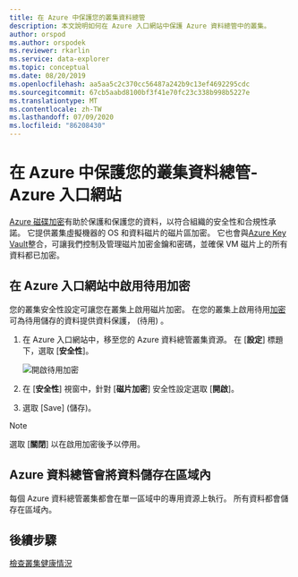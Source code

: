 ```yaml
---
title: 在 Azure 中保護您的叢集資料總管
description: 本文說明如何在 Azure 入口網站中保護 Azure 資料總管中的叢集。
author: orspod
ms.author: orspodek
ms.reviewer: rkarlin
ms.service: data-explorer
ms.topic: conceptual
ms.date: 08/20/2019
ms.openlocfilehash: aa5aa5c2c370cc56487a242b9c13ef4692295cdc
ms.sourcegitcommit: 67cb5aabd8100bf3f41e70fc23c338b998b5227e
ms.translationtype: MT
ms.contentlocale: zh-TW
ms.lasthandoff: 07/09/2020
ms.locfileid: "86208430"
---
```

# <a name="secure-your-cluster-in-azure-data-explorer---azure-portal"></a>在 Azure 中保護您的叢集資料總管-Azure 入口網站

[Azure 磁碟加密](/azure/security/azure-security-disk-encryption-overview)有助於保護和保護您的資料，以符合組織的安全性和合規性承諾。 它提供叢集虛擬機器的 OS 和資料磁片的磁片區加密。 它也會與[Azure Key Vault](/azure/key-vault/)整合，可讓我們控制及管理磁片加密金鑰和密碼，並確保 VM 磁片上的所有資料都已加密。 
  
## <a name="enable-encryption-at-rest-in-the-azure-portal"></a>在 Azure 入口網站中啟用待用加密
  
您的叢集安全性設定可讓您在叢集上啟用磁片加密。 在您的叢集上啟用待用[加密](/azure/security/fundamentals/encryption-atrest)可為待用儲存的資料提供資料保護， (待用) 。 

1. 在 Azure 入口網站中，移至您的 Azure 資料總管叢集資源。 在 [**設定**] 標題下，選取 [**安全性**]。 

    ![開啟待用加密](media/manage-cluster-security/security-encryption-at-rest.png)

1. 在 [**安全性**] 視窗中，針對 [**磁片加密**] 安全性設定選取 [**開啟**]。 

1. 選取 [Save] \(儲存\)。
 
> [!NOTE]
> 選取 [**關閉**] 以在啟用加密後予以停用。

## <a name="azure-data-explorer-stores-data-within-a-region"></a>Azure 資料總管會將資料儲存在區域內

每個 Azure 資料總管叢集都會在單一區域中的專用資源上執行。 所有資料都會儲存在區域內。 

## <a name="next-steps"></a>後續步驟

[檢查叢集健康情況](check-cluster-health.md)
